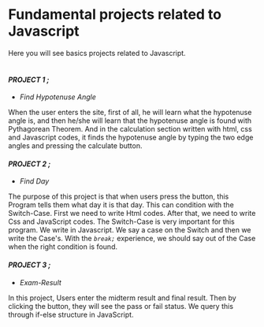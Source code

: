 # Fundamental projects related to Javascript
 Here you will see basics projects related to Javascript. <br><br>
#### <b><i>PROJECT 1 ;</b></i>
<ul>
  <li><em>Find Hypotenuse Angle</em></li>
 </ul>

When the user enters the site, first of all, he will learn what the hypotenuse angle is, and then he/she will learn that the hypotenuse angle is found with Pythagorean Theorem. And in the calculation section written with html, css and Javascript codes, it finds the hypotenuse angle by typing the two edge angles and pressing the calculate button. 

#### <b><em>PROJECT 2 ;</b></em>
<ul>
  <li><em>Find Day</em></li>
 </ul>
 
The purpose of this project is that when users press the button, this Program tells them what day it is that day. This can condition with the Switch-Case. First we need to write Html codes. After that, we need to write Css and JavaScript codes. The Switch-Case is very important for this program. We write in Javascript. We say a case on the Switch and then we write the Case's. With the *`break;`* experience, we should say out of the Case when the right condition is found.

#### <b><em>PROJECT 3 ;</b></em>
<ul>
  <li><em>Exam-Result</em></li>
 </ul>
 
In this project, Users enter the midterm result and final result. Then by clicking the button, they will see the pass or fail status. We query this through if-else structure in JavaScript.
